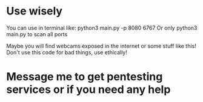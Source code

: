 # Use wisely

You can use in terminal like: python3 main.py -p 8080 6767
Or only python3 main.py to scan all ports

Maybe you will find webcams exposed in the internet or some stuff like this!
Don't use this code for bad things, use ethically!

# Message me to get pentesting services or if you need any help
